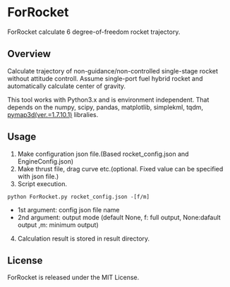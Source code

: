# ForRocket
ForRocket calculate 6 degree-of-freedom rocket trajectory.

## Overview
Calculate trajectory of non-guidance/non-controlled single-stage rocket without attitude controll. Assume single-port fuel hybrid rocket and automatically calculate center of gravity. 

This tool works with Python3.x and is environment independent. That depends on the numpy, scipy, pandas, matplotlib, simplekml, tqdm, [pymap3d(ver.=1.7.10.1)](https://pypi.org/project/pymap3d/1.7.10.1/) libralies.

## Usage
1. Make configuration json file.(Based rocket_config.json and EngineConfig.json)
2. Make thrust file, drag curve etc.(optional. Fixed value can be specified with json file.)
3. Script execution.
```
python ForRocket.py rocket_config.json -[f/m]
```
* 1st argument: config json file name
* 2nd argument: output mode (default None, f: full output, None:dafault output ,m: minimum output)

4. Calculation result is stored in result directory.

## License
ForRocket is released under the MIT License.
